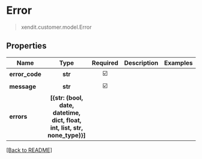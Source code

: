 # Error
> xendit.customer.model.Error


## Properties
| Name | Type | Required | Description | Examples |
|------------|:-------------:|:-------------:|-------------|:-------------:|
| **error_code** | **str** | ☑️ |  |  | |
| **message** | **str** | ☑️ |  |  | |
| **errors** | **[{str: (bool, date, datetime, dict, float, int, list, str, none_type)}]** | |   |  |


[[Back to README]](../../README.md)



